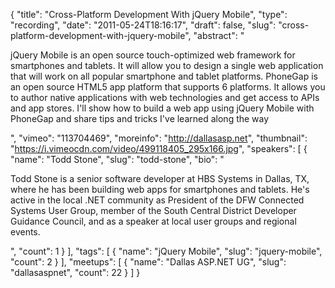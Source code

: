 {
  "title": "Cross-Platform Development With jQuery Mobile",
  "type": "recording",
  "date": "2011-05-24T18:16:17",
  "draft": false,
  "slug": "cross-platform-development-with-jquery-mobile",
  "abstract": "<p>jQuery Mobile is an open source touch-optimized web framework for smartphones and tablets. It will allow you to design a single web application that will work on all popular smartphone and tablet platforms. PhoneGap is an open source HTML5 app platform that supports 6 platforms. It allows you to author native applications with web technologies and get access to APIs and app stores. I'll show how to build a web app using jQuery Mobile with PhoneGap and share tips and tricks I've learned along the way</p>",
  "vimeo": "113704469",
  "moreinfo": "http://dallasasp.net",
  "thumbnail": "https://i.vimeocdn.com/video/499118405_295x166.jpg",
  "speakers": [
    {
      "name": "Todd Stone",
      "slug": "todd-stone",
      "bio": "<p>Todd Stone is a senior software developer at HBS Systems in Dallas, TX, where he has been building web apps for smartphones and tablets. He's active in the local .NET community as President of the DFW Connected Systems User Group, member of the South Central District Developer Guidance Council, and as a speaker at local user groups and regional events.</p>",
      "count": 1
    }
  ],
  "tags": [
    {
      "name": "jQuery Mobile",
      "slug": "jquery-mobile",
      "count": 2
    }
  ],
  "meetups": [
    {
      "name": "Dallas ASP.NET UG",
      "slug": "dallasaspnet",
      "count": 22
    }
  ]
}